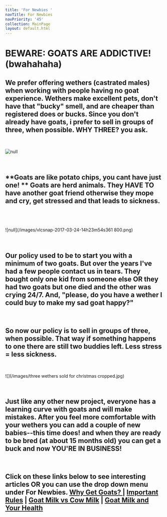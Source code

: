```yaml
---
title: 'For Newbies '
navTitle: For Newbies
navPriority: '45'
collection: MainPage
layout: default.html
---
```

# **BEWARE: GOATS ARE ADDICTIVE! (bwahahaha)**

## We prefer offering wethers (castrated males) when working with people having no goat experience.  Wethers make excellent pets, don't have that "bucky" smell, and are cheaper than registered does or bucks. Since you don't already have goats, i prefer to sell in groups of three, when possible. **WHY THREE?** you ask.

<br />

![null](/images/sam_2409.jpg)

<br />

## **Goats are like potato chips, you cant have just one! ** Goats are herd animals. They HAVE TO have another goat friend otherwise they mope and cry, get stressed and that leads to sickness.

## <br />

![null](/images/vlcsnap-2017-03-24-14h23m54s361 800.png)

<br />

## Our policy used to be to start you with a minimum of two goats.  But over the years I've had a few people contact us in tears. They bought only one kid from someone else OR they had two goats but one died and the other was crying 24/7. And, "please, do you have a wether I could buy to make my sad goat happy?"

<br />

## So now our policy is to sell in groups of three, when possible.  That way if something happens to one there are still two buddies left.  Less stress = less sickness.

<br />

![](/images/three wethers sold for christmas cropped.jpg)

<br />

## Just like any other new project, everyone has a learning curve with goats and will make mistakes. After you feel more comfortable with your wethers you can add a couple of new babies--this time does!  and when they are ready to be bred (at about 15 months old) you can get a buck and now YOU'RE IN BUSINESS!

<br />

## Click on these links below to see interesting articles OR you can use the drop down menu under For Newbies. [Why Get Goats? ](sub_pages/so-why-do-you-want-goats.html) | [Important Rules](sub_pages/but-remember-these-important-rules.html) | [Goat Milk vs Cow Milk](sub_pages/the-difference-between-goats-milk-and-cows-milk.html) | [Goat Milk and Your Health](sub_pages/goat-milk-and-health.html)
